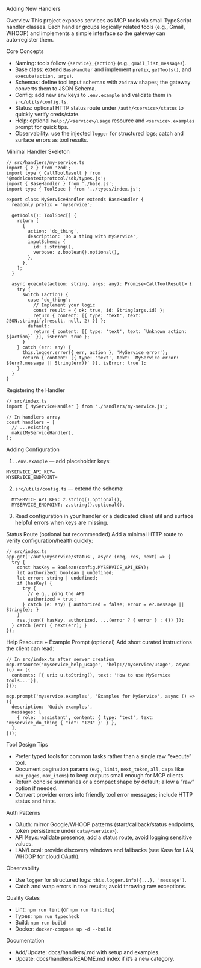 Adding New Handlers

Overview
This project exposes services as MCP tools via small TypeScript handler classes. Each handler groups logically related tools (e.g., Gmail, WHOOP) and implements a simple interface so the gateway can auto‑register them.

Core Concepts
- Naming: tools follow `{service}_{action}` (e.g., `gmail_list_messages`).
- Base class: extend `BaseHandler` and implement `prefix`, `getTools()`, and `execute(action, args)`.
- Schemas: define tool input schemas with `zod` raw shapes; the gateway converts them to JSON Schema.
- Config: add new env keys to `.env.example` and validate them in `src/utils/config.ts`.
- Status: optional HTTP status route under `/auth/<service>/status` to quickly verify creds/state.
- Help: optional `help://<service>/usage` resource and `<service>.examples` prompt for quick tips.
- Observability: use the injected `logger` for structured logs; catch and surface errors as tool results.

Minimal Handler Skeleton
```
// src/handlers/my-service.ts
import { z } from 'zod';
import type { CallToolResult } from '@modelcontextprotocol/sdk/types.js';
import { BaseHandler } from './base.js';
import type { ToolSpec } from '../types/index.js';

export class MyServiceHandler extends BaseHandler {
  readonly prefix = 'myservice';

  getTools(): ToolSpec[] {
    return [
      {
        action: 'do_thing',
        description: 'Do a thing with MyService',
        inputSchema: {
          id: z.string(),
          verbose: z.boolean().optional(),
        },
      },
    ];
  }

  async execute(action: string, args: any): Promise<CallToolResult> {
    try {
      switch (action) {
        case 'do_thing':
          // Implement your logic
          const result = { ok: true, id: String(args.id) };
          return { content: [{ type: 'text', text: JSON.stringify(result, null, 2) }] };
        default:
          return { content: [{ type: 'text', text: `Unknown action: ${action}` }], isError: true };
      }
    } catch (err: any) {
      this.logger.error({ err, action }, 'MyService error');
      return { content: [{ type: 'text', text: `MyService error: ${err?.message || String(err)}` }], isError: true };
    }
  }
}
```

Registering the Handler
```
// src/index.ts
import { MyServiceHandler } from './handlers/my-service.js';

// In handlers array
const handlers = [
  // ...existing
  make(MyServiceHandler),
];
```

Adding Configuration
1) `.env.example` — add placeholder keys:
```
MYSERVICE_API_KEY=
MYSERVICE_ENDPOINT=
```
2) `src/utils/config.ts` — extend the schema:
```
  MYSERVICE_API_KEY: z.string().optional(),
  MYSERVICE_ENDPOINT: z.string().optional(),
```
3) Read configuration in your handler or a dedicated client util and surface helpful errors when keys are missing.

Status Route (optional but recommended)
Add a minimal HTTP route to verify configuration/health quickly:
```
// src/index.ts
app.get('/auth/myservice/status', async (req, res, next) => {
  try {
    const hasKey = Boolean(config.MYSERVICE_API_KEY);
    let authorized: boolean | undefined;
    let error: string | undefined;
    if (hasKey) {
      try {
        // e.g., ping the API
        authorized = true;
      } catch (e: any) { authorized = false; error = e?.message || String(e); }
    }
    res.json({ hasKey, authorized, ...(error ? { error } : {}) });
  } catch (err) { next(err); }
});
```

Help Resource + Example Prompt (optional)
Add short curated instructions the client can read:
```
// In src/index.ts after server creation
mcp.resource('myservice_help_usage', 'help://myservice/usage', async (u) => ({
  contents: [{ uri: u.toString(), text: 'How to use MyService tools...'}],
}));

mcp.prompt('myservice.examples', 'Examples for MyService', async () => ({
  description: 'Quick examples',
  messages: [
    { role: 'assistant', content: { type: 'text', text: 'myservice_do_thing { "id": "123" }' } },
  ],
}));
```

Tool Design Tips
- Prefer typed tools for common tasks rather than a single raw “execute” tool.
- Document pagination params (e.g., `limit`, `next_token`, `all`, caps like `max_pages`, `max_items`) to keep outputs small enough for MCP clients.
- Return concise summaries or a compact shape by default; allow a “raw” option if needed.
- Convert provider errors into friendly tool error messages; include HTTP status and hints.

Auth Patterns
- OAuth: mirror Google/WHOOP patterns (start/callback/status endpoints, token persistence under `data/<service>`).
- API Keys: validate presence, add a status route, avoid logging sensitive values.
- LAN/Local: provide discovery windows and fallbacks (see Kasa for LAN, WHOOP for cloud OAuth).

Observability
- Use `logger` for structured logs: `this.logger.info({...}, 'message')`.
- Catch and wrap errors in tool results; avoid throwing raw exceptions.

Quality Gates
- Lint: `npm run lint` (or `npm run lint:fix`)
- Types: `npm run typecheck`
- Build: `npm run build`
- Docker: `docker-compose up -d --build`

Documentation
- Add/Update: docs/handlers/<SERVICE>.md with setup and examples.
- Update: docs/handlers/README.md index if it’s a new category.

